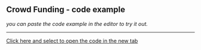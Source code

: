 ## Crowd Funding - code example

_you can paste the code example in the editor to try it out._

---

[Click here and select to open the code in the new tab](https://gist.githubusercontent.com/stupeters187/1dd90d8d0419e40faf6532c56de4ac31/raw/096429819c8aa6c93a4404d8c02e989a116846ea/Crowdfund.sol.js)
